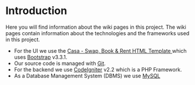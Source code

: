# Introduction #

Here you will find information about the wiki pages in this project.
The wiki pages contain information about the technologies and the frameworks used in this project.

  * For the UI we use the [Casa - Swap, Book & Rent HTML Template ](http://themeforest.net/item/casa-swap-book-rent-html-template-/6703459) which uses [Bootstrap](Bootstrap.md) v3.3.1.
  * Our source code is managed with [Git](Git.md).
  * For the backend we use [CodeIgniter](CodeIgniter.md) v2.2 which is a PHP Framework.
  * As a Database Management System (DBMS) we use [MySQL](SQL.md)